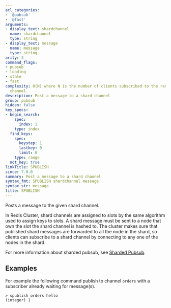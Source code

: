 ```yaml
---
acl_categories:
- '@pubsub'
- '@fast'
arguments:
- display_text: shardchannel
  name: shardchannel
  type: string
- display_text: message
  name: message
  type: string
arity: 3
command_flags:
- pubsub
- loading
- stale
- fast
complexity: O(N) where N is the number of clients subscribed to the receiving shard
  channel.
description: Post a message to a shard channel
group: pubsub
hidden: false
key_specs:
- begin_search:
    spec:
      index: 1
    type: index
  find_keys:
    spec:
      keystep: 1
      lastkey: 0
      limit: 0
    type: range
  not_key: true
linkTitle: SPUBLISH
since: 7.0.0
summary: Post a message to a shard channel
syntax_fmt: SPUBLISH shardchannel message
syntax_str: message
title: SPUBLISH
---
```

Posts a message to the given shard channel.

In Redis Cluster, shard channels are assigned to slots by the same algorithm used to assign keys to slots.
A shard message must be sent to a node that own the slot the shard channel is hashed to. 
The cluster makes sure that published shard messages are forwarded to all the node in the shard, so clients can subscribe to a shard channel by connecting to any one of the nodes in the shard.

For more information about sharded pubsub, see [Sharded Pubsub](/topics/pubsub#sharded-pubsub).

## Examples

For example the following command publish to channel `orders` with a subscriber already waiting for message(s).
    
```
> spublish orders hello
(integer) 1
```
